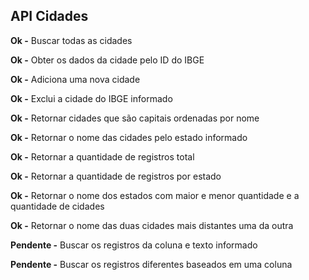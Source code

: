 ## API Cidades

<b>Ok -</b> Buscar todas as cidades

<b>Ok -</b> Obter os dados da cidade pelo ID do IBGE

<b>Ok -</b> Adiciona uma nova cidade

<b>Ok -</b> Exclui a cidade do IBGE informado

<b>Ok -</b> Retornar cidades que são capitais ordenadas por nome

<b>Ok -</b> Retornar o nome das cidades pelo estado informado

<b>Ok -</b> Retornar a quantidade de registros total

<b>Ok -</b> Retornar a quantidade de registros por estado

<b>Ok -</b> Retornar o nome dos estados com maior e menor quantidade e a quantidade de cidades

<b>Ok -</b> Retornar o nome das duas cidades mais distantes uma da outra

<b>Pendente -</b> Buscar os registros da coluna e texto informado

<b>Pendente -</b> Buscar os registros diferentes baseados em uma coluna

